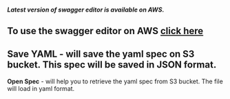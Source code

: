 ##### Latest version of swagger editor is available on AWS.
To use the swagger editor on AWS [click here](http://ec2-54-77-27-13.eu-west-1.compute.amazonaws.com/#/)
---
**Save YAML** - will save the yaml spec on S3 bucket. This spec will be saved in JSON format.
---
**Open Spec** - will help you to retrieve the yaml spec from S3 bucket. The file will load in yaml format.